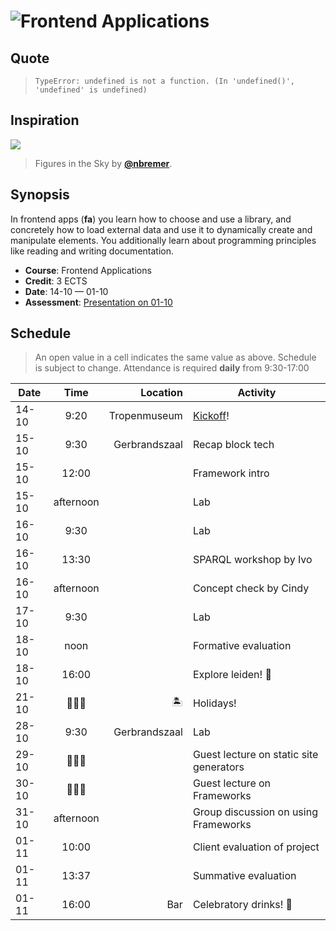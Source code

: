 # ![Frontend Applications][banner]

## Quote

> ```text
> TypeError: undefined is not a function. (In 'undefined()', 'undefined' is undefined)
> ```

## Inspiration

[![][inspiration-cover]][inspiration-link]

> Figures in the Sky by [**@nbremer**][inspiration-author].

## Synopsis

In frontend apps (**fa**) you learn how to choose and use a library, and concretely how
to load external data and use it to dynamically create and manipulate elements.  You additionally learn about
programming principles like reading and writing documentation.

*   **Course**: Frontend Applications
*   **Credit**: 3 ECTS
*   **Date**: 14-10 — 01-10
*   **Assessment**: [Presentation on 01-10][assessment]

## Schedule
> An open value in a cell indicates the same value as above.
> Schedule is subject to change.
Attendance is required **daily** from 9:30-17:00

| Date   |    Time   |      Location | Activity                                |
|--------|:---------:|--------------:|-----------------------------------------|
| 14-10  |    9:20   |  Tropenmuseum | [Kickoff](kickoff-slides)!                                |
| 15-10  |    9:30   | Gerbrandszaal | Recap block tech                        |
| 15-10  |   12:00   |               | Framework intro                         |
| 15-10  | afternoon |               | Lab                                     |
| 16-10  |    9:30   |               | Lab                                     |
| 16-10  |    13:30   |               | SPARQL workshop by Ivo                  |
| 16-10  | afternoon |               | Concept check by Cindy                  |
| 17-10  | 9:30      |               | Lab                                     |
| 18-10  | noon      |               | Formative evaluation                    |
| 18-10  | 16:00     |               | Explore leiden! 🍻                       |
| 21-10  | 🤷🏼‍♂️       | 🏝             | Holidays!                               |
| 28-10  | 9:30      | Gerbrandszaal | Lab                                     |
| 29-10  | 🤷🏼‍♂️       |               | Guest lecture on static site generators |
| 30-10  | 🤷🏼‍♂️       |               | Guest lecture on Frameworks             |
| 31-10  | afternoon |               | Group discussion on using Frameworks    |
| 01-11  | 10:00     |               | Client evaluation of project            |
| 01-11  | 13:37     |               | Summative evaluation                    |
| 01-11  | 16:00     | Bar           | Celebratory drinks! 👏                   |

[banner]: https://cdn.jsdelivr.net/gh/cmda-tt/logo@6b810afa/banner-frontend-applications.svg

[inspiration-cover]: ../images/figures-in-the-sky.jpg

[inspiration-link]: http://www.datasketch.es/may/code/nadieh/

[inspiration-author]: https://github.com/nbremer

[assessment]: ./assessment.md

[kickoff-slides]: https://docs.google.com/presentation/d/1E_O4o8KoSwAIvWOoB03j4EiTGlZ61myGEVJB7Y_5x6c